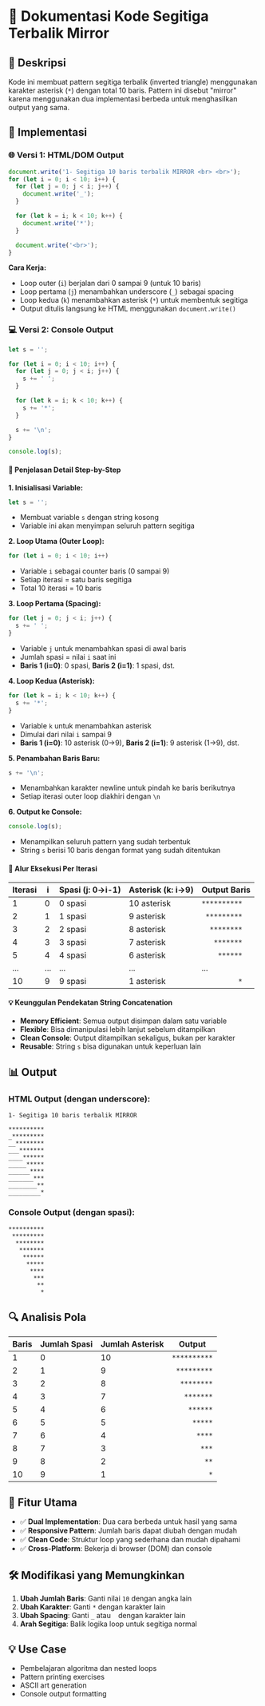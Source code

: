 # 📐 Dokumentasi Kode Segitiga Terbalik Mirror

## 🎯 Deskripsi
Kode ini membuat pattern segitiga terbalik (inverted triangle) menggunakan karakter asterisk (`*`) dengan total 10 baris. Pattern ini disebut "mirror" karena menggunakan dua implementasi berbeda untuk menghasilkan output yang sama.

## 🔧 Implementasi

### 🌐 Versi 1: HTML/DOM Output
```javascript
document.write('1- Segitiga 10 baris terbalik MIRROR <br> <br>');
for (let i = 0; i < 10; i++) {
  for (let j = 0; j < i; j++) {
    document.write('_');
  }

  for (let k = i; k < 10; k++) {
    document.write('*');
  }

  document.write('<br>');
}
```

**Cara Kerja:**
- Loop outer (`i`) berjalan dari 0 sampai 9 (untuk 10 baris)
- Loop pertama (`j`) menambahkan underscore (`_`) sebagai spacing
- Loop kedua (`k`) menambahkan asterisk (`*`) untuk membentuk segitiga
- Output ditulis langsung ke HTML menggunakan `document.write()`

### 💻 Versi 2: Console Output
```javascript
let s = '';

for (let i = 0; i < 10; i++) {
  for (let j = 0; j < i; j++) {
    s += ' ';
  }

  for (let k = i; k < 10; k++) {
    s += '*';
  }

  s += '\n';
}

console.log(s);
```

#### 🔬 Penjelasan Detail Step-by-Step

**1. Inisialisasi Variable:**
```javascript
let s = '';
```
- Membuat variable `s` dengan string kosong
- Variable ini akan menyimpan seluruh pattern segitiga

**2. Loop Utama (Outer Loop):**
```javascript
for (let i = 0; i < 10; i++)
```
- Variable `i` sebagai counter baris (0 sampai 9)
- Setiap iterasi = satu baris segitiga
- Total 10 iterasi = 10 baris

**3. Loop Pertama (Spacing):**
```javascript
for (let j = 0; j < i; j++) {
  s += ' ';
}
```
- Variable `j` untuk menambahkan spasi di awal baris
- Jumlah spasi = nilai `i` saat ini
- **Baris 1 (i=0)**: 0 spasi, **Baris 2 (i=1)**: 1 spasi, dst.

**4. Loop Kedua (Asterisk):**
```javascript
for (let k = i; k < 10; k++) {
  s += '*';
}
```
- Variable `k` untuk menambahkan asterisk
- Dimulai dari nilai `i` sampai 9
- **Baris 1 (i=0)**: 10 asterisk (0→9), **Baris 2 (i=1)**: 9 asterisk (1→9), dst.

**5. Penambahan Baris Baru:**
```javascript
s += '\n';
```
- Menambahkan karakter newline untuk pindah ke baris berikutnya
- Setiap iterasi outer loop diakhiri dengan `\n`

**6. Output ke Console:**
```javascript
console.log(s);
```
- Menampilkan seluruh pattern yang sudah terbentuk
- String `s` berisi 10 baris dengan format yang sudah ditentukan

#### 🎯 Alur Eksekusi Per Iterasi

| Iterasi | i | Spasi (j: 0→i-1) | Asterisk (k: i→9) | Output Baris |
|---------|---|------------------|-------------------|--------------|
| 1       | 0 | 0 spasi          | 10 asterisk       | `**********` |
| 2       | 1 | 1 spasi          | 9 asterisk        | ` *********` |
| 3       | 2 | 2 spasi          | 8 asterisk        | `  ********` |
| 4       | 3 | 3 spasi          | 7 asterisk        | `   *******` |
| 5       | 4 | 4 spasi          | 6 asterisk        | `    ******` |
| ...     | ...| ...             | ...               | ...          |
| 10      | 9 | 9 spasi          | 1 asterisk        | `         *` |



#### 💡 Keunggulan Pendekatan String Concatenation

- **Memory Efficient**: Semua output disimpan dalam satu variable
- **Flexible**: Bisa dimanipulasi lebih lanjut sebelum ditampilkan
- **Clean Console**: Output ditampilkan sekaligus, bukan per karakter
- **Reusable**: String `s` bisa digunakan untuk keperluan lain

## 📊 Output

### HTML Output (dengan underscore):
```
1- Segitiga 10 baris terbalik MIRROR

**********
_*********
__********
___*******
____******
_____*****
______****
_______***
________**
_________*
```

### Console Output (dengan spasi):
```
**********
 *********
  ********
   *******
    ******
     *****
      ****
       ***
        **
         *
```

## 🔍 Analisis Pola

| Baris | Jumlah Spasi | Jumlah Asterisk | Output |
|-------|--------------|-----------------|--------|
| 1     | 0            | 10              | `**********` |
| 2     | 1            | 9               | ` *********` |
| 3     | 2            | 8               | `  ********` |
| 4     | 3            | 7               | `   *******` |
| 5     | 4            | 6               | `    ******` |
| 6     | 5            | 5               | `     *****` |
| 7     | 6            | 4               | `      ****` |
| 8     | 7            | 3               | `       ***` |
| 9     | 8            | 2               | `        **` |
| 10    | 9            | 1               | `         *` |

## 🎨 Fitur Utama

- ✅ **Dual Implementation**: Dua cara berbeda untuk hasil yang sama
- ✅ **Responsive Pattern**: Jumlah baris dapat diubah dengan mudah
- ✅ **Clean Code**: Struktur loop yang sederhana dan mudah dipahami
- ✅ **Cross-Platform**: Bekerja di browser (DOM) dan console

## 🛠️ Modifikasi yang Memungkinkan

1. **Ubah Jumlah Baris**: Ganti nilai `10` dengan angka lain
2. **Ubah Karakter**: Ganti `*` dengan karakter lain
3. **Ubah Spacing**: Ganti `_` atau ` ` dengan karakter lain
4. **Arah Segitiga**: Balik logika loop untuk segitiga normal

## 💡 Use Case
- Pembelajaran algoritma dan nested loops
- Pattern printing exercises
- ASCII art generation
- Console output formatting
